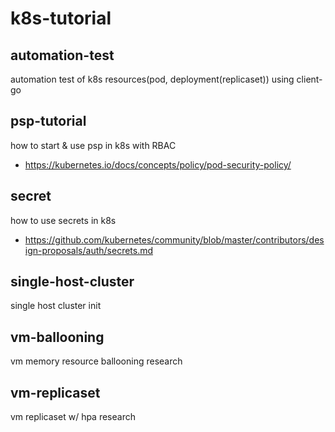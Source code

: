 # k8s-tutorial

## automation-test
automation test of k8s resources(pod, deployment(replicaset)) using client-go

## psp-tutorial
how to start & use psp in k8s with RBAC
- https://kubernetes.io/docs/concepts/policy/pod-security-policy/

## secret
how to use secrets in k8s
- https://github.com/kubernetes/community/blob/master/contributors/design-proposals/auth/secrets.md

## single-host-cluster
single host cluster init

## vm-ballooning
vm memory resource ballooning research

## vm-replicaset
vm replicaset w/ hpa research
